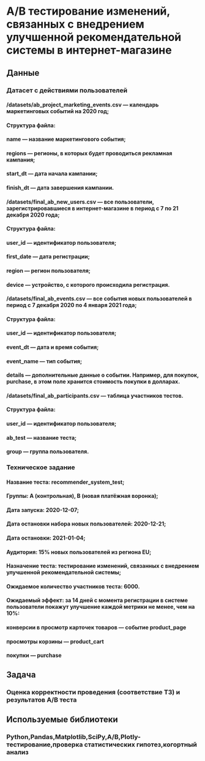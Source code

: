 # A/B тестирование изменений, связанных с внедрением улучшенной рекомендательной системы в интернет-магазине
## Данные
### Датасет с действиями пользователей
#### /datasets/ab_project_marketing_events.csv — календарь маркетинговых событий на 2020 год;
#### Структура файла:
#### name — название маркетингового события;
#### regions — регионы, в которых будет проводиться рекламная кампания;
#### start_dt — дата начала кампании;
#### finish_dt — дата завершения кампании.
#### /datasets/final_ab_new_users.csv — все пользователи, зарегистрировавшиеся в интернет-магазине в период с 7 по 21 декабря 2020 года;
#### Структура файла:
#### user_id — идентификатор пользователя;
#### first_date — дата регистрации;
#### region — регион пользователя;
#### device — устройство, с которого происходила регистрация.
#### /datasets/final_ab_events.csv — все события новых пользователей в период с 7 декабря 2020 по 4 января 2021 года;
#### Структура файла:
#### user_id — идентификатор пользователя;
#### event_dt — дата и время события;
#### event_name — тип события;
#### details — дополнительные данные о событии. Например, для покупок, purchase, в этом поле хранится стоимость покупки в долларах.
#### /datasets/final_ab_participants.csv — таблица участников тестов.
#### Структура файла:
#### user_id — идентификатор пользователя;
#### ab_test — название теста;
#### group — группа пользователя.
### Техническое задание
#### Название теста: recommender_system_test;
#### Группы: А (контрольная), B (новая платёжная воронка);
#### Дата запуска: 2020-12-07;
#### Дата остановки набора новых пользователей: 2020-12-21;
#### Дата остановки: 2021-01-04;
#### Аудитория: 15% новых пользователей из региона EU;
#### Назначение теста: тестирование изменений, связанных с внедрением улучшенной рекомендательной системы;
#### Ожидаемое количество участников теста: 6000.
#### Ожидаемый эффект: за 14 дней с момента регистрации в системе пользователи покажут улучшение каждой метрики не менее, чем на 10%:
#### конверсии в просмотр карточек товаров — событие product_page
#### просмотры корзины — product_cart
#### покупки — purchase
## Задача
### Оценка корректности проведения (соответствие ТЗ) и результатов A/B теста
## Используемые библиотеки
### Python,Pandas,Matplotlib,SciPy,A/B,Plotly-тестирование,проверка статистических гипотез,когортный анализ
